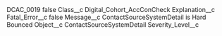 <?xml version="1.0" encoding="UTF-8"?>
<CustomMetadata xmlns="http://soap.sforce.com/2006/04/metadata" xmlns:xsi="http://www.w3.org/2001/XMLSchema-instance" xmlns:xsd="http://www.w3.org/2001/XMLSchema">
    <label>DCAC_0019</label>
    <protected>false</protected>
    <values>
        <field>Class__c</field>
        <value xsi:type="xsd:string">Digital_Cohort_AccConCheck</value>
    </values>
    <values>
        <field>Explanation__c</field>
        <value xsi:nil="true"/>
    </values>
    <values>
        <field>Fatal_Error__c</field>
        <value xsi:type="xsd:boolean">false</value>
    </values>
    <values>
        <field>Message__c</field>
        <value xsi:type="xsd:string">ContactSourceSystemDetail is Hard Bounced</value>
    </values>
    <values>
        <field>Object__c</field>
        <value xsi:type="xsd:string">ContactSourceSystemDetail</value>
    </values>
    <values>
        <field>Severity_Level__c</field>
        <value xsi:nil="true"/>
    </values>
</CustomMetadata>
